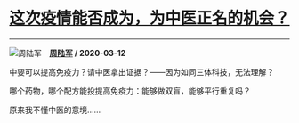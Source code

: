 # [这次疫情能否成为，为中医正名的机会？](https://www.zhihu.com/answer/1073146329)

-----------------------------------------------------------------

![周陆军](https://pic1.zhimg.com/b2b85bfca.jpg?source=1940ef5c "周陆军")&emsp;**[周陆军](https://www.zhihu.com/people/zhoulujun) / 2020-03-12**

中要可以提高免疫力？请中医拿出证据？——因为如同三体科技，无法理解？

哪个药物，哪个配方能投提高免疫力：能够做双盲，能够平行重复吗？

原来我不懂中医的意境……

